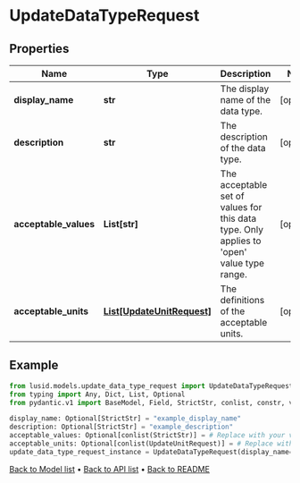 # UpdateDataTypeRequest

## Properties
Name | Type | Description | Notes
------------ | ------------- | ------------- | -------------
**display_name** | **str** | The display name of the data type. | [optional] 
**description** | **str** | The description of the data type. | [optional] 
**acceptable_values** | **List[str]** | The acceptable set of values for this data type. Only applies to &#39;open&#39; value type range. | [optional] 
**acceptable_units** | [**List[UpdateUnitRequest]**](UpdateUnitRequest.md) | The definitions of the acceptable units. | [optional] 
## Example

```python
from lusid.models.update_data_type_request import UpdateDataTypeRequest
from typing import Any, Dict, List, Optional
from pydantic.v1 import BaseModel, Field, StrictStr, conlist, constr, validator

display_name: Optional[StrictStr] = "example_display_name"
description: Optional[StrictStr] = "example_description"
acceptable_values: Optional[conlist(StrictStr)] = # Replace with your value
acceptable_units: Optional[conlist(UpdateUnitRequest)] = # Replace with your value
update_data_type_request_instance = UpdateDataTypeRequest(display_name=display_name, description=description, acceptable_values=acceptable_values, acceptable_units=acceptable_units)

```

[Back to Model list](../README.md#documentation-for-models) &#8226; [Back to API list](../README.md#documentation-for-api-endpoints) &#8226; [Back to README](../README.md)


